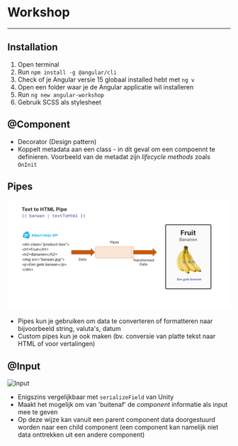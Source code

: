﻿# Workshop

--- 

## Installation
1. Open terminal
2. Run `npm install -g @angular/cli`
3. Check of je Angular versie 15 globaal installed hebt met `ng v`
4. Open een folder waar je de Angular applicatie wil installeren
5. Run `ng new angular-workshop`
6. Gebruik SCSS als stylesheet

## @Component
- Decorator (Design pattern)
- Koppelt metadata aan een class - in dit geval om een compoennt te definieren. Voorbeeld van de metadat zijn *lifecycle methods* zoals `OnInit`

## Pipes
![Pipe](angular-workshop/src/assets/images/pipe.png)
- Pipes kun je gebruiken om data te converteren of formatteren naar bijvoorbeeld string, valuta's, datum
- Custom pipes kun je ook maken (bv. conversie van platte tekst naar HTML of voor vertalingen)

## @Input
![Input](https://angular.io/generated/images/guide/inputs-outputs/input.svg)
- Enigszins vergelijkbaar met `serializeField` van Unity
- Maakt het mogelijk om van 'buitenaf' de *component* informatie als input mee te geven
- Op deze wijze kan vanuit een parent component data doorgestuurd worden naar een child component (een component kan namelijk niet data onttrekken uit een andere component)